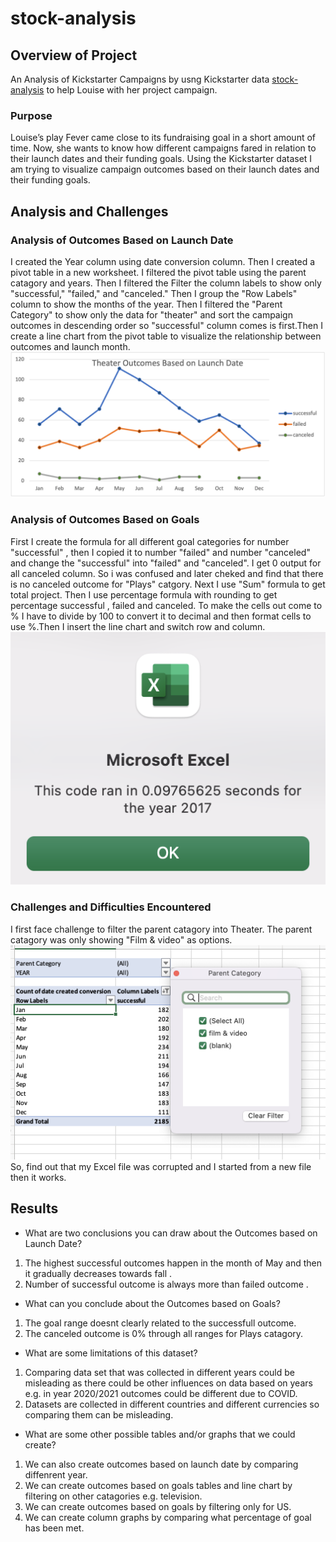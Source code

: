 # stock-analysis

## Overview of Project
An Analysis of Kickstarter Campaigns by usng Kickstarter data [stock-analysis](VBA_Challenge.xlsm) to help Louise with her project campaign.

### Purpose
Louise’s play Fever came close to its fundraising goal in a short amount of time. Now, she wants to know how different campaigns fared in relation to their launch dates and their funding goals. Using the Kickstarter dataset I am trying to  visualize campaign outcomes based on their launch dates and their funding goals.

## Analysis and Challenges

### Analysis of Outcomes Based on Launch Date
I created the Year column using date conversion column. Then I created a pivot table in a new worksheet. I filtered the pivot table using the parent catagory and years. Then I filtered the Filter the column labels to show only "successful," "failed," and "canceled." Then I group the "Row Labels" column to show the months of the year. Then I filtered the "Parent Category" to show only the data for "theater" and sort  the campaign outcomes in descending order so "successful"  column comes is first.Then I create a line chart from the pivot table to visualize the relationship between outcomes and launch month.![image_name](https://github.com/NishatSultana3538/kickstarter-analysis/blob/main/Resources/Theater_Outcomes_vs_Launch.png)

### Analysis of Outcomes Based on Goals
First I create the formula for all different goal categories for number "successful" , then I copied it to number "failed" and number "canceled" and change the "successful" into "failed" and "canceled". I get 0 output for all canceled column. So i was confused and later cheked and find that there is no canceled outcome for "Plays" catgory. Next I  use "Sum" formula to get total project. Then I use percentage formula with rounding to get percentage successful , failed and canceled. To make the cells out come to % I have to divide by 100 to convert it to decimal and then format cells to use %.Then I insert the line chart and switch row and column.![2017](https://github.com/NishatSultana3538/stock-analysis/blob/main/Resources/VBA-Challenge_2017.png)
### Challenges and Difficulties Encountered
I first face challenge to filter the parent catagory into Theater. The parent catagory was only showing "Film & video" as options. ![image-name](https://github.com/NishatSultana3538/kickstarter-analysis/blob/main/image/image%201.png)  So,  find out that my Excel file was corrupted and I started from a new file then it works. 

## Results

* What are two conclusions you can draw about the Outcomes based on Launch Date?

1. The highest successful outcomes happen in the month of May and then it gradually decreases towards fall .
2. Number of successful outcome is always more than failed outcome . 



* What can you conclude about the Outcomes based on Goals?

1. The goal range doesnt clearly related to the successfull outcome.
2. The canceled outcome is 0% through all ranges for Plays catagory.


* What are some limitations of this dataset?

1. Comparing data set that was collected in different years could be misleading as there could be other influences on data based on years e.g. in year 2020/2021 outcomes could be different due to COVID.
2. Datasets are collected in different countries and different currencies so comparing them can be misleading.

* What are some other possible tables and/or graphs that we could create?

1. We can also create outcomes based on launch date by comparing diffenrent year.
2. We can create outcomes based on goals tables and line chart by filtering on other catagories e.g. television.
3. We can create outcomes based on goals by filtering only for US.
4. We can create column graphs by comparing what percentage of goal has been met.
